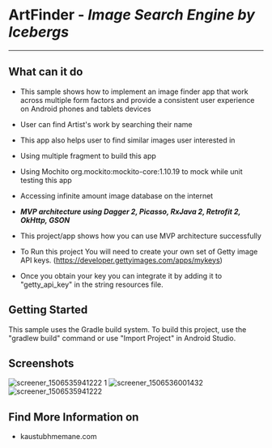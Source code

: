 # ArtFinder - *Image Search Engine by Icebergs*
-----------------------

**What can it do**
--------------
 - This sample shows how to implement an image finder app that work across multiple form factors and provide a consistent user experience on Android phones and tablets devices
 
 - User can find Artist's work by searching their name
 - This app also helps user to find similar images user interested in
 - Using multiple fragment to build this app 
 - Using Mochito org.mockito:mockito-core:1.10.19 to mock while unit testing this app
 - Accessing infinite amount image database on the internet
 - ***MVP architecture using Dagger 2, Picasso, RxJava 2, Retrofit 2, OkHttp, GSON***
 - This project/app shows how you can use MVP architecture successfully
 - To Run this project You will need to create your own set of Getty image API keys. (https://developer.gettyimages.com/apps/mykeys)
 - Once you obtain your key you can integrate it by adding it to "getty_api_key" in the string resources file.

**Getting Started**
-------------------
This sample uses the Gradle build system. To build this project, use the "gradlew build" command or use "Import Project" in Android Studio.


**Screenshots**
---------------
![screener_1506535941222 1](https://user-images.githubusercontent.com/25395705/30930077-84093f7c-a38e-11e7-8ec0-5a1d01c74798.png)
![screener_1506536001432](https://user-images.githubusercontent.com/25395705/30930091-8c64f7d8-a38e-11e7-899a-7aef6c04ebea.png)
![screener_1506535941222](https://user-images.githubusercontent.com/25395705/30930098-93d77d24-a38e-11e7-912a-649cb7174860.png)


**Find More Information on**
------------------------

 - kaustubhmemane.com

